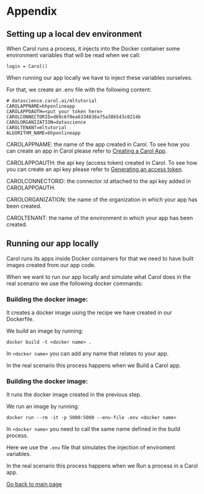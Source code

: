# Appendix


## Setting up a local dev environment

When Carol runs a process, it injects into the Docker container some environment variables that will be read when we call:
```
login = Carol()
```

When running our app locally we have to inject these variables ourselves.

For that, we create an .env file with the following content:

```
# datascience.carol.ai/mltutorial
CAROLAPPNAME=bhponlineapp
CAROLAPPOAUTH=<put your token here>
CAROLCONNECTORID=d69c6f0ea6334838a75a38b543c0214b
CAROLORGANIZATION=datascience
CAROLTENANT=mltutorial
ALGORITHM_NAME=bhponlineapp
```

CAROLAPPNAME: the name of the app created in Carol. To see how you can create an app in Carol please refer to [Creating a Carol App]().

CAROLAPPOAUTH: the api key (access token) created in Carol. To see how you can create an api key please refer to [Generating an access token](https://tdn.totvs.com/pages/releaseview.action?pageId=552107176#id-2.Autentica%C3%A7%C3%A3o-ConnectorToken(APIKey)).

CAROLCONNECTORID: the connector id attached to the api key added in CAROLAPPOAUTH.

CAROLORGANIZATION: the name of the organization in which your app has been created.

CAROLTENANT: the name of the environment in which your app has been created.


## Running our app locally

Carol runs its apps inside Docker containers for that we need to have built images created from our app code.

When we want to run our app locally and simulate what Carol does in the real scenario we use the following docker commands:

### Building the docker image:

It creates a docker image using the recipe we have created in our Dockerfile.

We build an image by running:

```
docker build -t <docker name> .
```

In `<docker name>` you can add any name that relates to your app.

In the real scenario this process happens when we Build a Carol app.

### Building the docker image:

It runs the docker image created in the previous step.

We run an image by running:

```
docker run --rm -it -p 5000:5000 --env-file .env <docker name>
```

In `<docker name>` you need to call the same name defined in the build process.

Here we use the `.env` file that simulates the injection of enviroment variables.

In the real scenario this process happens when we Run a process in a Carol app.


[Go back to main page](../../)